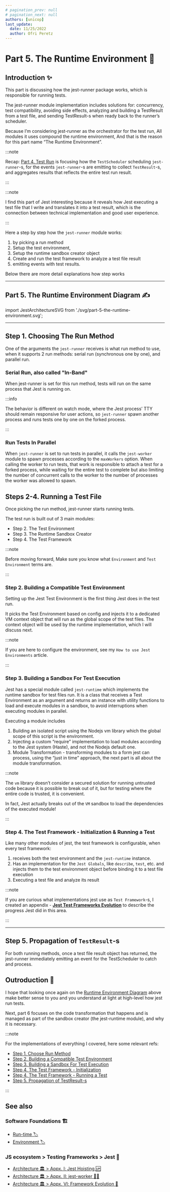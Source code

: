 ```yaml
---
# pagination_prev: null
# pagination_next: null
authors: [unicop]
last_update:
  date: 11/25/2022
  author: Ofri Peretz
---
```


# Part 5. The Runtime Environment 💽

## Introduction ✨

This part is discussing how the jest-runner package works, which is responsible for running tests.

The jest-runner module implementation includes solutions for:
concurrency, test compatibility, avoiding side effects, analyzing and building a TestResult from a test file, and sending TestResult-s when ready back to the runner’s scheduler.

Because I’m considering jest-runner as the orchestrator for the test run, All modules it uses compound the runtime environment, And that is the reason for this part name “The Runtime Environment”.

:::note

Recap: [Part 4. Test Run](./part-4-test-run.md) is focusing how the `TestScheduler` scheduling `jest-runner`-s, for the events `jest-runner`-s are emitting to collect `TestResult`-s, and aggregates results that reflects the entire test run result.

:::

:::note

I find this part of Jest interesting because it reveals how Jest executing a test file that I write and translates it into a test result, which is the connection between technical implementation and good user experience.

:::

Here a step by step how the `jest-runner` module works:

1. by picking a run method
1. Setup the test environment,
1. Setup the runtime sandbox creator object
1. Create and run the test framework to analyze a test file result
1. emitting events with test results.

Below there are more detail explanations how step works

---

## Part 5. The Runtime Environment Diagram ✍️

import JestArchitectureSVG from './svg/part-5-the-runtime-environment.svg';

<JestArchitectureSVG />

---

## Step 1. Choosing The Run Method

One of the arguments the `jest-runner` receives is what run method to use, when it supports 2 run methods: serial run (synchronous one by one), and parallel run.

### Serial Run, also called "In-Band"

When jest-runner is set for this run method, tests will run on the same process that Jest is running on.

:::info

The behavior is different on watch mode, where the Jest process’ TTY should remain responsive for user actions, so `jest-runner` spawn another process and runs tests one by one on the forked process.

:::

### Run Tests In Parallel

When `jest-runner` is set to run tests in parallel, it calls the `jest-worker` module to spawn processes according to the `maxWorkers` option.
When calling the worker to run tests, that work is responsible to attach a test for a forked process, while waiting for the entire test to complete but also limiting the number of concurrent calls to the worker to the number of processes the worker was allowed to spawn.

## Steps 2-4. Running a Test File

Once picking the run method, jest-runner starts running tests.

The test run is built out of 3 main modules:

- Step 2. The Test Environment
- Step 3. The Runtime Sandbox Creator
- Step 4. The Test Framework

:::note

Before moving forward,
Make sure you know what `Environment` and `Test Environment` terms are.

:::

### Step 2. Building a Compatible Test Environment

Setting up the Jest Test Environment is the first thing Jest does in the test run.

It picks the Test Environment based on config and injects it to a dedicated VM context object that will run as the global scope of the test files.
The context object will be used by the runtime implementation, which I will discuss next.

:::note

If you are here to configure the environment, see my `How to use Jest Environments` article.

:::

### Step 3. Building a Sandbox For Test Execution

Jest has a special module called `jest-runtime` which implements the runtime sandbox for test files run.
It is a class that receives a Test Environment as an argument and returns an instance with utility functions to load and execute modules in a sandbox, to avoid interruptions when executing modules in parallel.

Executing a module includes

1. Building an isolated script using the Nodejs vm library which the global scope of this script is the environment.
2. Injecting a custom “require” implementation to load modules according to the Jest system (Haste), and not the Nodejs default one.
3. Module Transformation - transforming modules to a form jest can process, using the “just in time” approach, the next part is all about the module transformation.

:::note

The `vm` library doesn’t consider a secured solution for running untrusted code because it is possible to break out of it, but for testing where the entire code is trusted, it is convenient.

In fact, Jest actually breaks out of the `VM` sandbox to load the dependencies of the executed module!

:::

### Step 4. The Test Framework - Initialization & Running a Test

Like many other modules of jest, the test framework is configurable, when every test framework:

1. receives both the test environment and the `jest-runtime` instance.
1. Has an implementation for the `Jest Globals`, like `describe`, `test`, etc. and injects them to the test environment object before binding it to a test file execution
1. Executing a test file and analyze its result

:::note

If you are curious what implementations jest use as `Test Framework`-s, I created an appendix - **[Jest Test Frameworks Evolution](./appendix-6-frameworks-evolution.md)** to describe the progress Jest did in this area.

:::

---

## Step 5. Propagation of `TestResult`-s

For both running methods, once a test file result object has returned, the jest-runner immediately emitting an event for the TestScheduler to catch and process.

## Outroduction 👋

I hope that looking once again on the [Runtime Environment Diagram](#part-5-the-runtime-environment-diagram-✍️) above make better sense to you and you understand at light at high-level how jest run tests.

Next, part 6 focuses on the code transformation that happens and is managed as part of the sandbox creator (the jest-runtime module), and why it is necessary.

:::note

For the implementations of everything I covered, here some relevant refs:

- [Step 1. Choose Run Method](https://github.com/facebook/jest/blob/main/packages/jest-runner/src/index.ts#L45-L53)
- [Step 2. Building a Compatible Test Environment](https://github.com/facebook/jest/blob/main/packages/jest-runner/src/runTest.ts#L85-L176)
- [Step 3. Building a Sandbox For Test Execution](https://github.com/facebook/jest/blob/main/packages/jest-runner/src/runTest.ts#L184-L200)
- [Step 4. The Test Framework - Initialization](https://github.com/facebook/jest/blob/main/packages/jest-runner/src/runTest.ts#L111-L116)
- [Step 4. The Test Framework - Running a Test](https://github.com/facebook/jest/blob/main/packages/jest-runner/src/runTest.ts#L300-L307)
- [Step 5. Propagation of TestResult-s](https://github.com/facebook/jest/blob/main/packages/jest-runner/src/index.ts#L76-L90)

:::

## See also

### Software Foundations 🏗️

- [Run-time 🏷️](../../../../foundations/run-time.md)
- [Environment 🏷️](../../../../foundations/environment.md)

### JS ecosystem > Testing Frameworks > Jest 🤡

- [Architecture 🏛 > Appx. Ⅰ: Jest Hoisting 🆙](./appendix-1-hoisting.md)
- [Architecture 🏛 > Appx. Ⅱ: jest-worker 👷‍♂️](./appendix-2-jest-worker.md)
- [Architecture 🏛 > Appx. Ⅵ: Framework Evolution 🦕](./appendix-6-frameworks-evolution.md)
